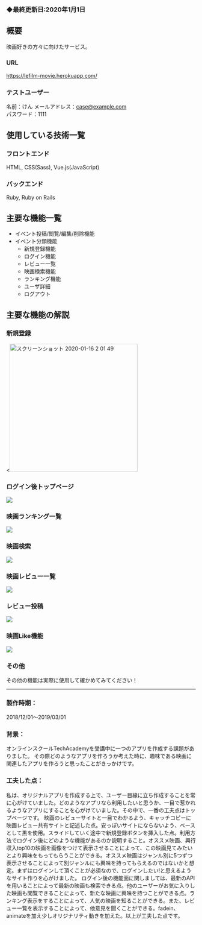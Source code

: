 

### ◆最終更新日:2020年1月1日

## 概要
映画好きの方々に向けたサービス。
### URL
https://lefilm-movie.herokuapp.com/
### テストユーザー
名前：けん
メールアドレス：case@example.com  
パスワード：1111

## 使用している技術一覧
### フロントエンド
HTML, CSS(Sass), Vue.js(JavaScript)
### バックエンド
Ruby, Ruby on Rails

## 主要な機能一覧
* イベント投稿/閲覧/編集/削除機能
* イベント分類機能
  * 新規登録機能
  * ログイン機能
  * レビュー一覧
  * 映画検索機能
  * ランキング機能
  * ユーザ詳細
  * ログアウト

## 主要な機能の解説
### 新規登録
<<img width="340" alt="スクリーンショット 2020-01-16 2 01 49" src="https://user-images.githubusercontent.com/42598773/72661672-67058180-3a20-11ea-8c20-01e69ca9740a.png">

### ログイン後トップページ
<img src="/public/img/readme/event-details.png">

### 映画ランキング一覧
<img src="/public/img/readme/find-events-from-date.png">

### 映画検索
<img src="/public/img/readme/find-events-from-place.png">

### 映画レビュー一覧
<img src="/public/img/readme/diagnose-events.png">

### レビュー投稿
<img src="/public/img/readme/post-and-inquiry.png">

### 映画Like機能
<img src="/public/img/readme/tutorial.png">

### その他
その他の機能は実際に使用して確かめてみてください！

***

### 製作時期：
2018/12/01〜2019/03/01
### 背景：
オンラインスクールTechAcademyを受講中に一つのアプリを作成する課題がありました。
その際どのようなアプリを作ろうか考えた時に、趣味である映画に関連したアプリを作ろうと思ったことがきっかけです。
### 工夫した点：
私は、オリジナルアプリを作成する上で、ユーザー目線に立ち作成することを常に心がけていました。どのようなアプリなら利用したいと思うか、一目で惹かれるようなアプリにすることを心がけていました。その中で、一番の工夫点はトップページです。 映画のレビューサイトと一目でわかるよう、キャッチコピーに映画レビュー共有サイトと記述した点。安っぽいサイトにならないよう、ベースとして黒を使用。スライドしていく途中で新規登録ボタンを挿入した点。利用方法でログイン後にどのような機能があるのか説明すること。オススメ映画、興行収入top10の映画を画像をつけて表示させることによって、この映画見てみたいとより興味をもってもらうことができる。オススメ映画はジャンル別に5つずつ表示させることによって別ジャンルにも興味を持ってもらえるのではないかと想定。まずはログインして頂くことが必須なので、ログインしたい!と思えるようなサイト作りを心がけました。 ログイン後の機能面に関しましては、最新のAPIを用いることによって最新の映画も検索できる点。他のユーザーがお気に入りした映画も閲覧できることによって、新たな映画に興味を持つことができる点。ランキング表示をすることによって、人気の映画を知ることができる。また、レビュー一覧を表示することによって、他意見を聞くことができる。fadein、animateを加え少しオリジナリティ動きを加えた。以上が工夫した点です。
